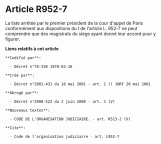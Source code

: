 # Article R952-7

La liste arrêtée par le premier président de la cour d'appel de Paris conformément aux dispositions du I de l'article L.
952-7 ne peut comprendre que des magistrats du siège ayant donné leur accord pour y figurer.

**Liens relatifs à cet article**

	**Codifié par**:

	  - Décret n°78-330 1978-03-16

	**Créé par**:

	  - Décret n°2001-431 du 18 mai 2001 - art. 1 () JORF 20 mai 2001

	**Abrogé par**:

	  - Décret n°2008-522 du 2 juin 2008 - art. 1 (V)

	**Nouveaux textes**:

	  - CODE DE L'ORGANISATION JUDICIAIRE. - art. R513-2 (V)

	**Cite**:

	  - Code de l'organisation judiciaire - art. L952-7

